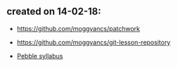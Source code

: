 ## created on 14-02-18:

- https://github.com/moggyancs/patchwork
- https://github.com/moggyancs/git-lesson-repository

- [Pebble syllabus](https://github.com/greenfox-academy/pebble-syllabus)
